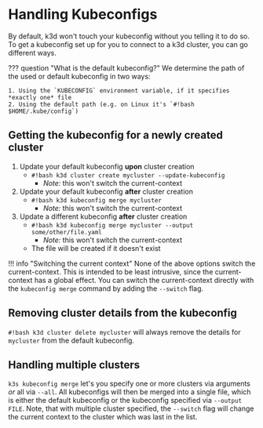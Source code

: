 # Handling Kubeconfigs

By default, k3d won't touch your kubeconfig without you telling it to do so.
To get a kubeconfig set up for you to connect to a k3d cluster, you can go different ways.

??? question "What is the default kubeconfig?"
    We determine the path of the used or default kubeconfig in two ways:

    1. Using the `KUBECONFIG` environment variable, if it specifies *exactly one* file
    2. Using the default path (e.g. on Linux it's `#!bash $HOME/.kube/config`)

## Getting the kubeconfig for a newly created cluster

1. Update your default kubeconfig **upon** cluster creation
    - `#!bash k3d cluster create mycluster --update-kubeconfig`
        - *Note:* this won't switch the current-context
2. Update your default kubeconfig **after** cluster creation
    - `#!bash k3d kubeconfig merge mycluster`
        - *Note:* this won't switch the current-context
3. Update a different kubeconfig **after** cluster creation
    - `#!bash k3d kubeconfig merge mycluster --output some/other/file.yaml`
        - *Note:* this won't switch the current-context
    - The file will be created if it doesn't exist

!!! info "Switching the current context"
    None of the above options switch the current-context.
    This is intended to be least intrusive, since the current-context has a global effect.
    You can switch the current-context directly with the `kubeconfig merge` command by adding the `--switch` flag.

## Removing cluster details from the kubeconfig

`#!bash k3d cluster delete mycluster` will always remove the details for `mycluster` from the default kubeconfig.

## Handling multiple clusters

`k3s kubeconfig merge` let's you specify one or more clusters via arguments _or_ all via `--all`.
All kubeconfigs will then be merged into a single file, which is either the default kubeconfig or the kubeconfig specified via `--output FILE`.
Note, that with multiple cluster specified, the `--switch` flag will change the current context to the cluster which was last in the list.

